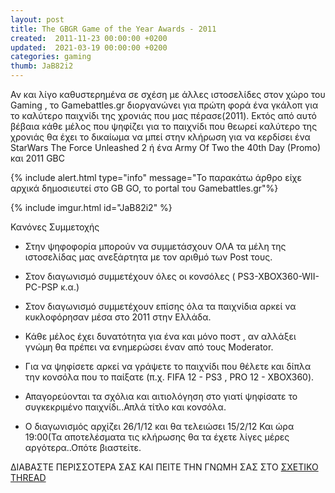 ```yaml
---
layout: post
title: The GBGR Game of the Year Awards - 2011
created:  2011-11-23 00:00:00 +0200
updated:  2021-03-19 00:00:00 +0200
categories: gaming
thumb: JaB82i2
---
```


Αν και λίγο καθυστερημένα σε σχέση με άλλες ιστοσελίδες στον χώρο του Gaming ,
το Gamebattles.gr διοργανώνει για πρώτη φορά ένα γκάλοπ για το καλύτερο
παιχνίδι της χρονιάς που μας πέρασε(2011). Εκτός από αυτό βέβαια κάθε μέλος που
ψηφίζει για το παιχνίδι που θεωρεί καλύτερο της χρονιάς θα έχει το δικαίωμα να
μπεί στην κλήρωση για να κερδίσει ένα StarWars The Force Unleashed 2 ή ένα Αrmy
Of Two the 40th Day (Promo) και 2011 GBC

{% include alert.html type="info" message="Το παρακάτω άρθρο είχε αρχικά
δημοσιευτεί στο GB GO, το portal του Gamebattles.gr"%}

{% include imgur.html id="JaB82i2" %}

Κανόνες Συμμετοχής

* Στην ψηφοφορία μπορούν να συμμετάσχουν ΟΛΑ τα μέλη της ιστοσελίδας μας
ανεξάρτητα με τον αριθμό των Post τους.

* Στον διαγωνισμό συμμετέχουν όλες οι κονσόλες ( PS3-XBOX360-WII-PC-PSP κ.α.)

* Στον διαγωνισμό συμμετέχουν επίσης όλα τα παιχνίδια αρκεί να κυκλοφόρησαν μέσα
στο 2011 στην Ελλάδα.

* Κάθε μέλος έχει δυνατότητα για ένα και μόνο ποστ , αν αλλάξει γνώμη θα πρέπει
να ενημερώσει έναν από τους Moderator.

* Για να ψηφίσετε αρκεί να γράψετε το παιχνίδι που θέλετε και δίπλα την κονσόλα
που το παίξατε (π.χ. FIFA 12 - PS3 , PRO 12 - XBOX360).

* Απαγορεύονται τα σχόλια και αιτιολόγηση στο γιατί ψηφίσατε το συγκεκριμένο
παιχνίδι..Απλά τίτλο και κονσόλα.

* Ο διαγωνισμός αρχίζει 26/1/12 και θα τελειώσει 15/2/12 Και ώρα 19:00(Τα 
αποτελέσματα τις κλήρωσης θα τα έχετε λίγες μέρες αργότερα..Οπότε βιαστείτε.

ΔΙΑΒΑΣΤΕ ΠΕΡΙΣΣΟΤΕΡΑ ΣΑΣ ΚΑΙ ΠΕΙΤΕ ΤΗΝ ΓΝΩΜΗ ΣΑΣ ΣΤΟ [ΣΧΕΤΙΚΟ THREAD](http://gamebattles.gr/forum/showthread.php?t=4194)